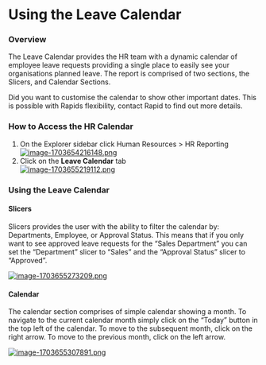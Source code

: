 # Using the Leave Calendar

### Overview

The Leave Calendar provides the HR team with a dynamic calendar of employee leave requests providing a single place to easily see your organisations planned leave. The report is comprised of two sections, the Slicers, and Calendar Sections.

Did you want to customise the calendar to show other important dates. This is possible with Rapids flexibility, contact Rapid to find out more details.

### How to Access the HR Calendar

1. On the Explorer sidebar click Human Resources &gt; HR Reporting  
    [![image-1703654216148.png](https://docs.rapidplatform.com/uploads/images/gallery/2023-12/scaled-1680-/TXgAEOTVhgybmnvF-image-1703654216148.png)](https://docs.rapidplatform.com/uploads/images/gallery/2023-12/TXgAEOTVhgybmnvF-image-1703654216148.png)
2. Click on the **Leave Calendar** tab  
    [![image-1703655219112.png](https://docs.rapidplatform.com/uploads/images/gallery/2023-12/scaled-1680-/gpqhYTErYJ37h7SU-image-1703655219112.png)](https://docs.rapidplatform.com/uploads/images/gallery/2023-12/gpqhYTErYJ37h7SU-image-1703655219112.png)

### Using the Leave Calendar

#### Slicers

Slicers provides the user with the ability to filter the calendar by: Departments, Employee, or Approval Status. This means that if you only want to see approved leave requests for the “Sales Department” you can set the “Department” slicer to “Sales” and the “Approval Status” slicer to “Approved”.

[![image-1703655273209.png](https://docs.rapidplatform.com/uploads/images/gallery/2023-12/scaled-1680-/1eSfuOLq3b8N8t9A-image-1703655273209.png)](https://docs.rapidplatform.com/uploads/images/gallery/2023-12/1eSfuOLq3b8N8t9A-image-1703655273209.png)

#### Calendar

The calendar section comprises of simple calendar showing a month. To navigate to the current calendar month simply click on the “Today” button in the top left of the calendar. To move to the subsequent month, click on the right arrow. To move to the previous month, click on the left arrow.

[![image-1703655307891.png](https://docs.rapidplatform.com/uploads/images/gallery/2023-12/scaled-1680-/pBlgh3iQWbEl6yAL-image-1703655307891.png)](https://docs.rapidplatform.com/uploads/images/gallery/2023-12/pBlgh3iQWbEl6yAL-image-1703655307891.png)